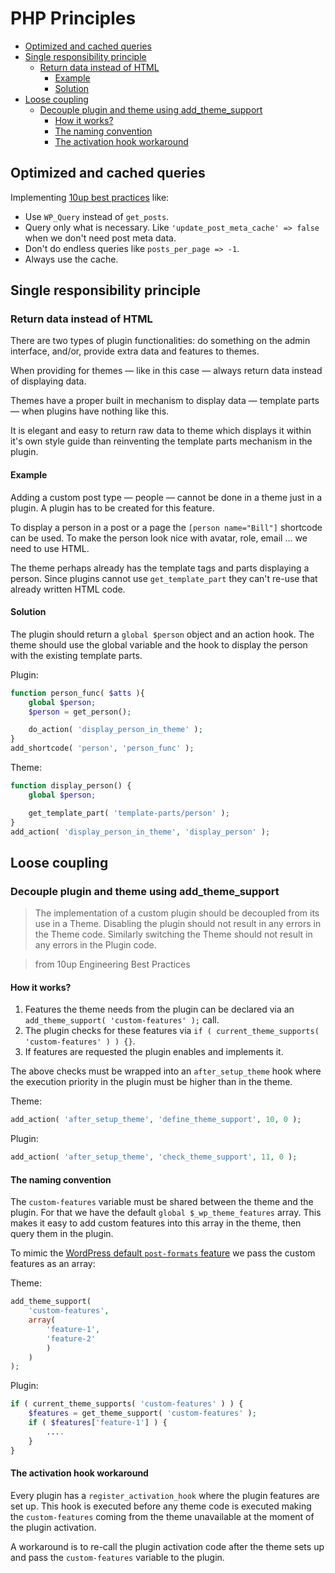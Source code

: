 # PHP Principles

* [Optimized and cached queries](#optimized-and-cached-queries)
* [Single responsibility principle](#single-responsibility-principle)
	* [Return data instead of HTML](#return-data-instead-of-html)
		* [Example](#example)
		* [Solution](#solution)
* [Loose coupling](#loose-coupling)
	* [Decouple plugin and theme using add_theme_support](#decouple-plugin-and-theme-using-add_theme_support)
		* [How it works?](#how-it-works)
		* [The naming convention](#the-naming-convention)
		* [The activation hook workaround](#the-activation-hook-workaround)


## Optimized and cached queries

Implementing [10up best practices](https://10up.github.io/Engineering-Best-Practices/php/) like:

* Use `WP_Query` instead of `get_posts`.
* Query only what is necessary. Like `'update_post_meta_cache' => false` when we don't need post meta data.
* Don't do endless queries like `posts_per_page => -1`.
* Always use the cache.

## Single responsibility principle

### Return data instead of HTML

There are two types of plugin functionalities: do something on the admin interface, and/or, provide extra data and features to themes.

When providing for themes — like in this case — always return data instead of displaying data.

Themes have a proper built in mechanism to display data — template parts — when plugins have nothing like this.

It is elegant and easy to return raw data to theme which displays it within it's own style guide than reinventing the template parts mechanism in the plugin.

#### Example

Adding a custom post type ― people ― cannot be done in a theme just in a plugin. A plugin has to be created for this feature. 

To display a person in a post or a page the `[person name="Bill"]` shortcode can be used. To make the person look nice with avatar, role, email ... we need to use HTML.

The theme perhaps already has the template tags and parts displaying a person. Since plugins cannot use `get_template_part` they can't re-use that already written HTML code.

#### Solution

The plugin should return a `global $person` object and an action hook.
The theme should use the global variable and the hook to display the person with the existing template parts.

Plugin:
```php
function person_func( $atts ){
	global $person;
	$person = get_person();

	do_action( 'display_person_in_theme' );
}
add_shortcode( 'person', 'person_func' );
```

Theme:
```php
function display_person() {
	global $person;

	get_template_part( 'template-parts/person' );
}
add_action( 'display_person_in_theme', 'display_person' );
```

## Loose coupling

### Decouple plugin and theme using add_theme_support

> The implementation of a custom plugin should be decoupled from its use in a Theme. Disabling the plugin should not result in any errors in the Theme code. Similarly switching the Theme should not result in any errors in the Plugin code.

> from 10up Engineering Best Practices

#### How it works?

1. Features the theme needs from the plugin can be declared via an `add_theme_support( 'custom-features' );` call. 
2. The plugin checks for these features via `if ( current_theme_supports( 'custom-features' ) ) {}`.
3. If features are requested the plugin enables and implements it.

The above checks must be wrapped into an `after_setup_theme` hook where the execution priority in the plugin must be higher than in the theme. 

Theme:
```php
add_action( 'after_setup_theme', 'define_theme_support', 10, 0 );
```

Plugin:
```php
add_action( 'after_setup_theme', 'check_theme_support', 11, 0 );
```

#### The naming convention

The `custom-features` variable must be shared between the theme and the plugin. For that we have the default `global $_wp_theme_features` array. This makes it easy to add custom features into this array in the theme, then query them in the plugin.

To mimic the [WordPress default `post-formats` feature](https://developer.wordpress.org/themes/functionality/post-formats/) we pass the custom features as an array:

Theme:
```php
add_theme_support(
	'custom-features',
	array(
		'feature-1',
		'feature-2'
		)
	)
);
```

Plugin:
```php
if ( current_theme_supports( 'custom-features' ) ) {
	$features = get_theme_support( 'custom-features' );
	if ( $features['feature-1'] ) {
		....
	}
}
```

#### The activation hook workaround

Every plugin has a `register_activation_hook` where the plugin features are set up.
This hook is executed before any theme code is executed making the `custom-features` coming from the theme unavailable at the moment of the plugin activation.

A workaround is to re-call the plugin activation code after the theme sets up and pass the `custom-features` variable to the plugin.
